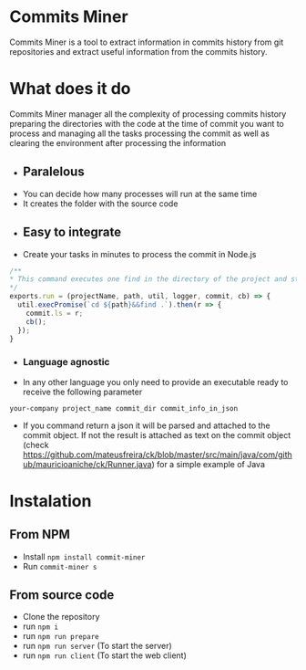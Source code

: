 # Commits Miner
Commits Miner is a tool to extract information in commits history from git repositories and extract useful information from the commits history.

# What does it do
Commits Miner manager all the complexity of processing commits history preparing the directories with the code at the time of commit you want to process and managing all the tasks processing the commit as well as clearing the environment after processing the information
* ## Paralelous
* You can decide how many processes will run at the same time
* It creates the folder with the source code
* ## Easy to integrate
* Create your tasks in minutes to process the commit in Node.js
```javascript
/**
* This command executes one find in the directory of the project and storage the results on the commit object.
*/
exports.run = (projectName, path, util, logger, commit, cb) => {
  util.execPromise(`cd ${path}&&find .`).then(r => {
    commit.ls = r;
    cb(); 
  });
}
```
* ### Language agnostic
* In any other language you only need to provide an executable ready to receive the following parameter
```bath
your-company project_name commit_dir commit_info_in_json
```
* If you command return a json it will be parsed and attached to the commit object. If not the result is attached as text on the commit object (check https://github.com/mateusfreira/ck/blob/master/src/main/java/com/github/mauricioaniche/ck/Runner.java) for a simple example of Java


# Instalation
## From NPM
* Install `npm install commit-miner`
* Run `commit-miner s`
## From source code
* Clone the repository
* run `npm i`
* run `npm run prepare`
* run `npm run server` (To start the server)
* run `npm run client` (To start the web client)
